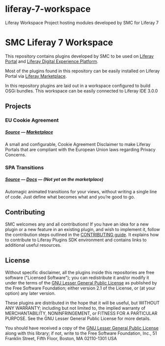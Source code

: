 # liferay-7-workspace
Liferay Workspace Project hosting modules developed by SMC for Liferay 7

# SMC Liferay 7 Workspace

This repository contains plugins developed by SMC to be used on [Liferay
Portal](http://www.liferay.com/community/liferay-projects/liferay-portal)
and [Liferay Digital Experience Platform](https://www.liferay.com/digital-experience-platform).

Most of the plugins found in this repository can be easily
installed on Liferay Portal via [Liferay Marketplace](http://liferay.com/marketplace).

In this repository plugins are laid out in a workspace configured to build OSGi bundles.
This workspace can be easily connected to Liferay IDE 3.0.0

## Projects

### EU Cookie Agreement

##### [Source][eu-privacy-src] — [Marketplace][eu-privacy-mp]

[eu-privacy-src]: https://github.com/smclab/liferay-7-workspace/tree/master/modules/privacy-web
[eu-privacy-mp]: https://web.liferay.com/marketplace/-/mp/application/59398935

A small and configurable, Cookie Agreement Disclaimer to make Liferay Portals
that are compliant with the European Union laws regarding Privacy Concerns.

### SPA Transitions

##### [Source][spa-transitions-src] — [Docs][spa-transitions-src] — *(Not yet on the marketplace)*

[spa-transitions-src]: https://github.com/smclab/liferay-7-workspace/tree/master/modules/frontend-js-spa-transitions-web

Automagic animated transitions for your views, without writing a single line of
code. Just define what becomes what and you’re good to go.

## Contributing

SMC welcomes any and all contributions! If you have an idea for a new plugin
or a new feature in an existing plugin, and wish to implement it, follow the
contribution steps outlined in the [CONTRIBUTING
guide](https://github.com/liferay/liferay-portal/blob/master/CONTRIBUTING.markdown).
It explains how to contribute to Liferay Plugins SDK environment and contains
links to additional useful resources.


## License

Without specific disclaimer, all the plugins inside this repositories are free
software ("Licensed Software"); you can redistribute it and/or modify it under
the terms of the [GNU Lesser General Public License](http://www.gnu.org/licenses/lgpl-2.1.html)
as published by the Free Software Foundation; either version 2.1 of the License,
or (at your option) any later version.

These plugins are distributed in the hope that it will be useful, but WITHOUT ANY
WARRANTY; including but not limited to, the implied warranty of MERCHANTABILITY,
NONINFRINGEMENT, or FITNESS FOR A PARTICULAR PURPOSE. See the GNU Lesser General
Public License for more details.

You should have received a copy of the [GNU Lesser General Public
License](http://www.gnu.org/licenses/lgpl-2.1.html) along with this library; if
not, write to the Free Software Foundation, Inc., 51 Franklin Street, Fifth
Floor, Boston, MA 02110-1301 USA
